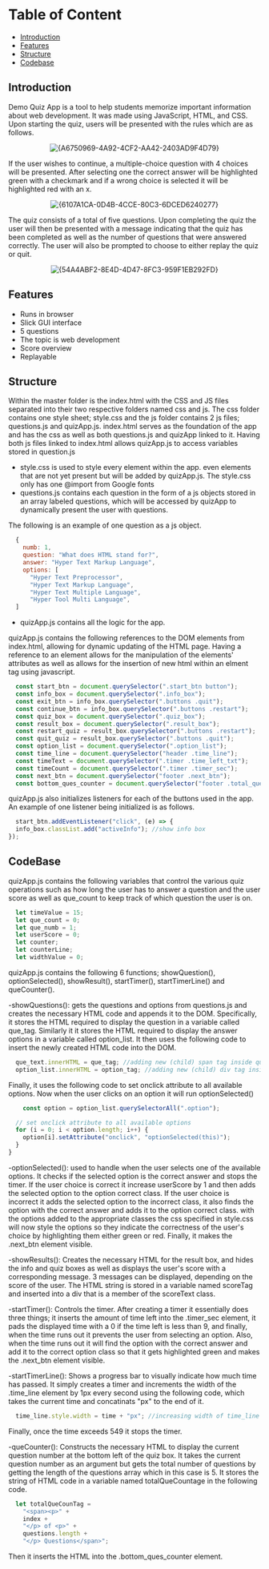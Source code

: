 # Table of Content
- [Introduction](#introduction)
- [Features](#features)
- [Structure](#structure)
- [Codebase](#codebase)
  

## Introduction

Demo Quiz App is a tool to help students memorize important information about web development. It was made using JavaScript, HTML, and CSS. Upon starting the quiz, users will be presented with the rules which are as follows.

<div align="center">
  
![{A6750969-4A92-4CF2-AA42-2403AD9F4D79}](https://github.com/user-attachments/assets/8ce425ec-4638-4bbb-bc9e-29a8d0d1d3e1)

</div>

If the user wishes to continue, a multiple-choice question with 4 choices will be presented. After selecting one the correct answer will be highlighted green with a checkmark and if a wrong choice is selected it will be highlighted red with an x. 

<div align="center">
  
![{6107A1CA-0D4B-4CCE-80C3-6DCED6240277}](https://github.com/user-attachments/assets/d3ce4e26-b43e-407a-97fb-7bf9384f907a)

</div>

The quiz consists of a total of five questions. Upon completing the quiz the user will then be presented with a message indicating that the quiz has been completed as well as the number of questions that were answered correctly. The user will also be prompted to choose to either replay the quiz or quit.

<div align="center">
  
![{54A4ABF2-8E4D-4D47-8FC3-959F1EB292FD}](https://github.com/user-attachments/assets/3b47cfb5-0a10-4ea8-b98e-31bcffa586e9)

</div>

## Features

- Runs in browser
- Slick GUI interface
- 5 questions
- The topic is web development
- Score overview
- Replayable

## Structure

Within the master folder is the index.html with the CSS and JS files separated into their two respective folders named css and js. The css folder contains one style sheet; style.css and the js folder contains 2 js files; questions.js and quizApp.js. index.html serves as the foundation of the app and has the css as well as both questions.js and quizApp linked to it. Having both js files linked to index.html allows quizApp.js to access variables stored in question.js

- style.css is used to style every element within the app. even elements that are not yet present but will be added by quizApp.js. The style.css only has one @import from Google fonts 
- questions.js contains each question in the form of a js objects stored in an array labeled questions, which will be accessed by quizApp to dynamically present the user with questions.

The following is an example of one question as a js object.
```js
  {
    numb: 1,
    question: "What does HTML stand for?",
    answer: "Hyper Text Markup Language",
    options: [
      "Hyper Text Preprocessor",
      "Hyper Text Markup Language",
      "Hyper Text Multiple Language",
      "Hyper Tool Multi Language",
  ]
```
- quizApp.js contains all the logic for the app.

quizApp.js contains the following references to the DOM elements from index.html, allowing for dynamic updating of the HTML page. Having a reference to an element allows for the manipulation of the elements' attributes as well as allows for the insertion of new html within an elment tag using javascript.
```js
  const start_btn = document.querySelector(".start_btn button");
  const info_box = document.querySelector(".info_box");
  const exit_btn = info_box.querySelector(".buttons .quit");
  const continue_btn = info_box.querySelector(".buttons .restart");
  const quiz_box = document.querySelector(".quiz_box");
  const result_box = document.querySelector(".result_box");
  const restart_quiz = result_box.querySelector(".buttons .restart");
  const quit_quiz = result_box.querySelector(".buttons .quit");
  const option_list = document.querySelector(".option_list");
  const time_line = document.querySelector("header .time_line");
  const timeText = document.querySelector(".timer .time_left_txt");
  const timeCount = document.querySelector(".timer .timer_sec");
  const next_btn = document.querySelector("footer .next_btn");
  const bottom_ques_counter = document.querySelector("footer .total_que");
```

quizApp.js also initializes listeners for each of the buttons used in the app. An example of one listener being initialized is as follows.

```js
  start_btn.addEventListener("click", (e) => {
  info_box.classList.add("activeInfo"); //show info box
});
```

## CodeBase


quizApp.js contains the following variables that control the various quiz operations such as how long the user has to answer a question and the user score as well as que_count to keep track of which question the user is on.

```js
  let timeValue = 15;
  let que_count = 0;
  let que_numb = 1;
  let userScore = 0;
  let counter;
  let counterLine;
  let widthValue = 0;
```

quizApp.js contains the following 6 functions; showQuestion(), optionSelected(), showResult(), startTimer(), startTimerLine() and queCounter().

-showQuestions(): gets the questions and options from questions.js and creates the necessary HTML code and appends it to the DOM. Specifically, it stores the HTML required to display the question in a variable called que_tag. Similarly it it stores the HTML required to display the answer options in a variable called option_list. It then uses the following code to insert the newly created HTML code into the DOM.

```js
  que_text.innerHTML = que_tag; //adding new (child) span tag inside que_tag
  option_list.innerHTML = option_tag; //adding new (child) div tag inside option_tag

```

Finally, it uses the following code to set onclick attribute to all available options. Now when the user clicks on an option it will run optionSelected()

```js
    const option = option_list.querySelectorAll(".option");

  // set onclick attribute to all available options
  for (i = 0; i < option.length; i++) {
    option[i].setAttribute("onclick", "optionSelected(this)");
  }
}
```

-optionSelected(): used to handle when the user selects one of the available options. It checks if the selected option is the correct answer and stops the timer. If the user choice is correct it increase userScore by 1 and then adds the selected option to the option correct class. If the user choice is incorrect it adds the selected option to the incorrect class, it also finds the option with the correct answer and adds it to the option correct class. with the options added to the appropriate classes the css specified in style.css will now style the options so they indicate the correctness of the user's choice by highlighting them either green or red. Finally, it makes the .next_btn element visible.

-showResults(): Creates the necessary HTML for the result box, and hides the info and quiz boxes as well as displays the user's score with a corresponding message. 3 messages can be displayed, depending on the score of the user. The HTML string is stored in a variable named scoreTag and inserted into a div that is a member of the scoreText class.

-startTimer(): Controls the timer. After creating a timer it essentially does three things; it inserts the amount of time left into the .timer_sec element, it pads the displayed time with a 0 if the time left is less than 9, and finally, when the time runs out it prevents the user from selecting an option. Also, when the time runs out it will find the option with the correct answer and add it to the correct option class so that it gets highlighted green and makes the .next_btn element visible.

-startTimerLine(): Shows a progress bar to visually indicate how much time has passed. It simply creates a timer and increments the width of the .time_line element by 1px every second using the following code, which takes the current time and concatinats "px" to the end of it. 
```js
  time_line.style.width = time + "px"; //increasing width of time_line with px by time value
```

Finally, once the time exceeds 549 it stops the timer.

-queCounter(): Constructs the necessary HTML to display the current question number at the bottom left of the quiz box. It takes the current question number as an argument but gets the total number of questions by getting the length of the questions array which in this case is 5. It stores the string of HTML code in a variable named totalQueCountage in the following code.

```js
  let totalQueCounTag =
    "<span><p>" +
    index +
    "</p> of <p>" +
    questions.length +
    "</p> Questions</span>";
```
Then it inserts the HTML into the .bottom_ques_counter element.























